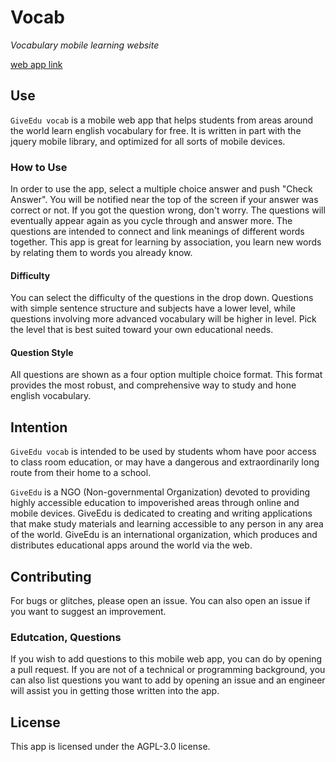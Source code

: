 # Vocab

*Vocabulary mobile learning website*

[web app link](https://giveedu.github.io/vocab/)

## Use

`GiveEdu vocab` is a mobile web app that helps students from areas around the world learn english vocabulary for free. It is written in part with the jquery mobile library, and optimized for all sorts of mobile devices.

### How to Use

In order to use the app, select a multiple choice answer and push "Check Answer". You will be notified near the top of the screen if your answer was correct or not. If you got the question wrong, don't worry. The questions will eventually appear again as you cycle through and answer more. The questions are intended to connect and link meanings of different words together. This app is great for learning by association, you learn new words by relating them to words you already know.

#### Difficulty

You can select the difficulty of the questions in the drop down. Questions with simple sentence structure and subjects have a lower level, while questions involving more advanced vocabulary will be higher in level. Pick the level that is best suited toward your own educational needs.

#### Question Style

All questions are shown as a four option multiple choice format. This format provides the most robust, and comprehensive way to study and hone english vocabulary.

## Intention

`GiveEdu vocab` is intended to be used by students whom have poor access to class room education, or may have a dangerous and extraordinarily long route from their home to a school. 

`GiveEdu` is a NGO (Non-governmental Organization) devoted to providing highly accessible education to impoverished areas through online and mobile devices. GiveEdu is dedicated to creating and writing applications that make study materials and learning accessible to any person in any area of the world. GiveEdu is an international organization, which produces and distributes educational apps around the world via the web.

## Contributing

For bugs or glitches, please open an issue. You can also open an issue if you want to suggest an improvement.

### Edutcation, Questions

If you wish to add questions to this mobile web app, you can do by opening a pull request. If you are not of a technical or programming background, you can also list questions you want to add by opening an issue and an engineer will assist you in getting those written into the app.

## License

This app is licensed under the AGPL-3.0 license.
